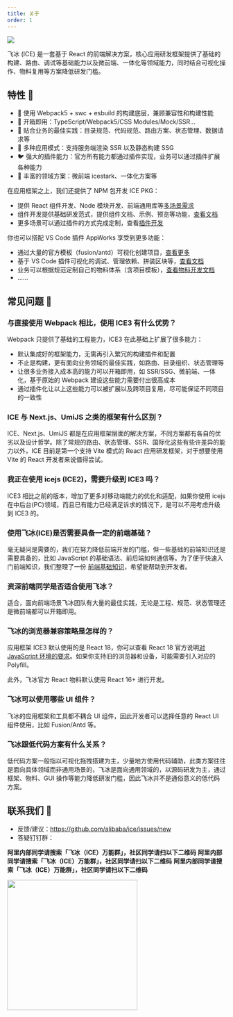 ```yaml
---
title: 关于
order: 1
---
```


![](https://gw.alicdn.com/tfs/TB1vBRYaVOWBuNjy0FiXXXFxVXa-2558-1306.jpg)

飞冰 (ICE) 是一套基于 React 的前端解决方案，核心应用研发框架提供了基础的构建、路由、调试等基础能力以及微前端、一体化等领域能力，同时结合可视化操作、物料复用等方案降低研发门槛。

## 特性 🎉
- 🦧 使用 Webpack5 + swc + esbuild 的构建底层，兼顾兼容性和构建性能
- 🐒 开箱即用：TypeScript/Webpack5/CSS Modules/Mock/SSR...
- 🦊 贴合业务的最佳实践：目录规范、代码规范、路由方案、状态管理、数据请求等
- 🐯 多种应用模式：支持服务端渲染 SSR 以及静态构建 SSG
- 🐦 强大的插件能力：官方所有能力都通过插件实现，业务可以通过插件扩展各种能力
- 🐘 丰富的领域方案：微前端 icestark、一体化方案等

在应用框架之上，我们还提供了 NPM 包开发 ICE PKG：

- 提供 React 组件开发、Node 模块开发、前端通用库等[多场景需求](https://pkg.ice.work/scenarios/component)
- 组件开发提供基础研发范式，提供组件文档、示例、预览等功能，[查看文档](https://pkg.ice.work/guide/preview)
- 更多场景可以通过插件的方式完成定制，查看[插件开发](https://pkg.ice.work/reference/plugins-development)

你也可以搭配 VS Code 插件 AppWorks 享受到更多功能：

- 通过大量的官方模板（fusion/antd）可视化创建项目，[查看更多](https://appworks.site/materialCenter/react.html)
- 基于 VS Code 插件可视化的调试、管理依赖、拼装区块等，[查看文档](https://appworks.site)
- 业务可以根据规范定制自己的物料体系（含项目模板），[查看物料开发文档](https://appworks.site/materials/about.html)
- ……

## 常见问题 📝

### 与直接使用 Webpack 相比，使用 ICE3 有什么优势？

Webpack 只提供了基础的工程能力，ICE3 在此基础上扩展了很多能力：

- 默认集成好的框架能力，无需再引入繁冗的构建插件和配置
- 不止是构建，更有面向业务领域的最佳实践，如路由、目录组织、状态管理等
- 让很多业务接入成本高的能力可以开箱即用，如 SSR/SSG、微前端、一体化，基于原始的 Webpack 建设这些能力需要付出很高成本
- 通过插件化让以上这些能力可以被扩展以及跨项目复用，尽可能保证不同项目的一致性

### ICE 与 Next.js、UmiJS 之类的框架有什么区别？

ICE、Next.js、UmiJS 都是在应用框架层面的解决方案，不同方案都有各自的优劣以及设计哲学。除了常规的路由、状态管理、SSR、国际化这些有些许差异的能力以外，ICE 目前是第一个支持 Vite 模式的 React 应用研发框架，对于想要使用 Vite 的 React 开发者来说值得尝试。

### 我正在使用 icejs (ICE2)，需要升级到 ICE3 吗？

ICE3 相比之前的版本，增加了更多对移动端能力的优化和适配，如果你使用 icejs 在中后台(PC)领域，而且已有能力已经满足诉求的情况下，是可以不用考虑升级到 ICE3 的。

### 使用飞冰(ICE)是否需要具备一定的前端基础？

毫无疑问是需要的，我们在努力降低前端开发的门槛，但一些基础的前端知识还是需要具备的，比如 JavaScript 的基础语法、前后端如何通信等。为了便于快速入门前端知识，我们整理了一份 [前端基础知识](https://ice.work/docs/resource/front-basic)，希望能帮助到开发者。

### 资深前端同学是否适合使用飞冰？
适合，面向前端场景飞冰团队有大量的最佳实践，无论是工程、规范、状态管理还是微前端都可以开箱即用。

### 飞冰的浏览器兼容策略是怎样的？

应用框架 ICE3 默认使用的是 React 18，你可以查看 React 18 官方说明[对 JavaScript 环境的要求](https://zh-hans.reactjs.org/docs/javascript-environment-requirements.html)。如果你支持旧的浏览器和设备，可能需要引入对应的 Polyfill。

此外，飞冰官方 React 物料默认使用 React 16+ 进行开发。

### 飞冰可以使用哪些 UI 组件？

飞冰的应用框架和工具都不耦合 UI 组件，因此开发者可以选择任意的 React UI 组件使用，比如 Fusion/Antd 等。

### 飞冰跟低代码方案有什么关系？

低代码方案一般指以可视化拖拽搭建为主，少量地方使用代码辅助，此类方案往往是面向具体领域而非通用场景的，飞冰是面向通用领域的，以源码研发为主，通过框架、物料、GUI 操作等能力降低研发门槛，因此飞冰并不是通俗意义的低代码方案。

## 联系我们 🧼

- 反馈/建议：https://github.com/alibaba/ice/issues/new
- 答疑钉钉群：

**阿里内部同学请搜索「飞冰（ICE）万能群」，社区同学请扫以下二维码**
**阿里内部同学请搜索「飞冰（ICE）万能群」，社区同学请扫以下二维码**
**阿里内部同学请搜索「飞冰（ICE）万能群」，社区同学请扫以下二维码**

<img src="https://ice.alicdn.com/assets/images/qrcode.png" width="300px" align="left"/>
